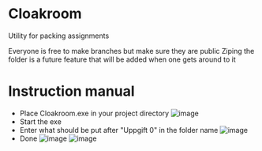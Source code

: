 # Cloakroom
Utility for packing assignments

Everyone is free to make branches but make sure they are public
Ziping the folder is a future feature that will be added when one gets around to it

# Instruction manual
- Place Cloakroom.exe in your project directory
![image](https://user-images.githubusercontent.com/32110106/192822379-b897640c-74f4-4bf9-ad61-58847563e4b7.png)
- Start the exe
- Enter what should be put after "Uppgift 0" in the folder name
![image](https://user-images.githubusercontent.com/32110106/192822460-c1c15213-4dc0-4a80-ad55-45995097781d.png)
- Done
![image](https://user-images.githubusercontent.com/32110106/192822499-3e093fe5-d399-4303-b7ea-3c4222abeaa2.png)
![image](https://user-images.githubusercontent.com/32110106/192822568-8c3cbc46-6668-40be-8678-be1ad7edcc2b.png)
